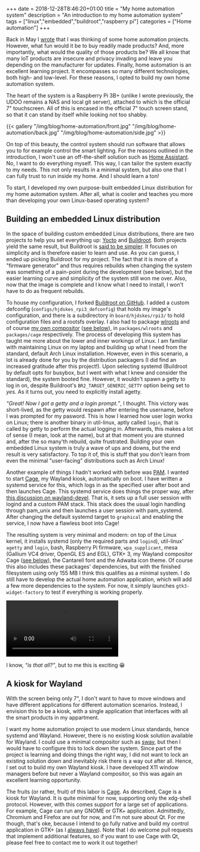 +++
date = 2018-12-28T8:46:20+01:00
title = "My home automation system"
description = "An introduction to my home automation system"
tags = ["linux","embedded","buildroot","raspberry pi"]
categories = ["Home automation"]
+++

Back in May I [wrote](/blog/server/#the-server) that I was thinking of
some home automation projects. However, what fun would it be to buy
readily made products? And, more importantly, what would the quality
of those products be? We all know that many IoT products are insecure
and privacy invading and leave you depending on the manufacturer for
updates. Finally, home automation is an excellent learning project. It
encompasses so many different technologies, both high- and
low-level. For these reasons, I opted to build my own home automation
system.

The heart of the system is a Raspberry Pi 3B+ (unlike I wrote
previously, the UDOO remains a NAS and local git server), attached to
which is the official 7" touchscreen. All of this is encased in the
official 7" touch screen stand, so that it can stand by itself while
looking not too shabby.

{{< gallery "/img/blog/home-automation/front.jpg"
            "/img/blog/home-automation/back.jpg"
            "/img/blog/home-automation/side.jpg" >}}

On top of this beauty, the control system should run software that
allows you to for example control the smart lighting. For the reasons
outlined in the introduction, I won't use an off-the-shelf solution
such as [Home Assistant](https://www.home-assistant.io). No, I want to
do everything myself. This way, I can tailor the system exactly to my
needs. This not only results in a minimal system, but also one that I
can fully trust to run inside my home. And I should learn a ton!

To start, I developed my own purpose-built embedded Linux distribution
for my home automation system. After all, what is cooler and teaches
you more than developing your own Linux-based operating system?

## Building an embedded Linux distribution

In the space of building custom embedded Linux distributions, there
are two projects to help you set everything up:
[Yocto](https://www.yoctoproject.org/) and
[Buildroot](https://buildroot.org/). Both projects yield the same
result, but Buildroot is [said to be
simpler](https://lwn.net/Articles/682540/). It focuses on simplicity
and is therefore easier to learn and use. As you can guess, I ended up
picking Buildroot for my project. The fact that it is more of a
"firmware generator" and thus requires rebuilds when changing the
system was something of a pain-point during the development (see
below), but the easier learning curve and simplicity of the system
still won me over. Also, now that the image is complete and I know
what I need to install, I won't have to do as frequent rebuilds.

To house my configuration, I forked [Buildroot on
GitHub](https://github.com/Hjdskes/buildroot/tree/hjdskes). I added a
custom defconfig (`configs/hjdskes_rpi3_defconfig`) that holds my
image's configuration, and there is a subdirectory in
`board/hjdskes/rpi3/` to hold configuration files and a rootsfs
overlay. I also had to package
[wlroots](https://github.com/swaywm/wlroots) and of course [my own
compositor](/blog/cage) ([see below](#a-kiosk-for-wayland)), in
`packages/wlroots` and `packages/cage` respectively. The process of
developing this system has taught me more about the lower and inner
workings of Linux. I am familiar with maintaining Linux on my laptop
and building up what I need from the standard, default Arch Linux
installation. However, even in this scenario, a lot is already done
for you by the distribution packagers (I did find an increased
gratitude after this project!). Upon selecting systemd (Buildroot by
default opts for busybox, but I went with what I knew and consider the
standard), the system booted fine. However, it wouldn't spawn a getty
to log in on, despite Buildroot's `BR2_TARGET_GENERIC_GETTY` option
being set to *yes*. As it turns out, you need to explicitly install
agetty.

*<q>Great! Now I got a getty and a login prompt.</q>*, I thought. This
victory was short-lived, as the getty would respawn after entering the
username, before I was prompted for my pasword. This is how I learned
how user login works on Linux; there is another binary in util-linux,
aptly called `login`, that is called by getty to perform the actual
logging in. Afterwards, this makes a lot of sense (I mean, look at the
name), but at that moment you are stunned and, after the so many'th
rebuild, quite frustrated. Building your own embedded Linux system is
truly a wave of ups and downs, but the end result is very
satisfactory. To top it of, this is stuff that you don't learn from
even the minimal "user-facing" distributions such as Arch Linux!

Another example of things I hadn't worked with before was
[PAM](http://linux-pam.org/). I wanted to start
[Cage](/projects/cage/), my Wayland kiosk, automatically on boot. I
have written a systemd service for this, which logs in as the
specified user after boot and then launches Cage. This systemd service
does things the proper way, after [this discussion on
wayland-devel](https://lists.freedesktop.org/archives/wayland-devel/2017-November/035973.html).
That is, it sets up a full user session with logind and a custom PAM
stack.  This stack does the usual login handling through pam_unix and
then launches a user session with pam_systemd. After changing the
default systemd target to `graphical` and enabling the service, I now
have a flawless boot into Cage!

The resulting system is very minimal and modern: on top of the Linux
kernel, it installs systemd (only the required parts and `logind`),
util-linux' `agetty` and `login`, bash, Raspberry Pi firmware,
`wpa_supplicant`, mesa (Gallium VC4 driver, OpenGL ES and EGL), GTK+
3, my Wayland compositor Cage ([see below](#a-kiosk-for-wayland)), the
Cantarell font and the Adwaita icon theme. Of course this also
includes these packages' dependencies, but with the finished
filesystem using only 155 MB I think this qualifies as a minimal
system. I do still have to develop the actual home automation
application, which will add a few more dependencies to the system. For
now, it simply launches `gtk3-widget-factory` to test if everything is
working properly.

<video controls>
  <source src="/img/blog/home-automation/boot.mp4" type="video/mp4">
Your browser does not support the video tag.
</video>

I know, *<q>is that all?</q>*, but to me this is exciting 😁

## A kiosk for Wayland

With the screen being only 7", I don't want to have to move windows
and have different applications for different automation
scenarios. Instead, I envision this to be a kiosk, with a single
application that interfaces with all the smart products in my
appartment.

I want my home automation project to use modern Linux standards, hence
systemd and Wayland. However, there is no existing kiosk solution
available for Wayland. I could use a minimal compositor such as
[sway](https://swaywm.org), but then I would have to configure this to
lock down the system. Since part of the project is learning and doing
things the right way, I did not want to lock an existing solution down
and inevitably risk there is a way out after all. Hence, I set out to
build my own Wayland kiosk. I have developed X11 window managers
before but never a Wayland compositor, so this was again an excellent
learning opportunity.

The fruits (or rather, fruit) of this labor is
[Cage](/blog/cage). As described, Cage is a kiosk for Wayland. It
is quite minimal for now, supporting only the xdg-shell
protocol. However, with this comes support for a large set of
applications. For example, Cage can run any GNOME or GTK+
application. Admittedly, Chromium and Firefox are out for now, and I'm
not sure about Qt. For me though, that's oke, because I intend to go
fully native and build my control application in GTK+ (as I [always
have](/projects/)). Note that I do welcome pull requests that
implement additional features, so if you want to use Cage with Qt,
please feel free to contact me to work it out together!
